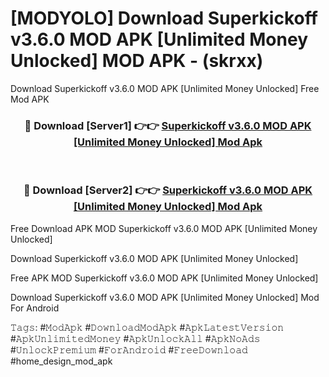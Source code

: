 # [MODYOLO] Download Superkickoff v3.6.0 MOD APK [Unlimited Money Unlocked] MOD APK - (skrxx)
Download Superkickoff v3.6.0 MOD APK [Unlimited Money Unlocked] Free Mod APK

<div align="center">
<h3>🔴 Download [Server1] 👉👉 <a href="https://apk-comot.site?title=Superkickoff_v3.6.0_MOD_APK_[Unlimited_Money_Unlocked]">Superkickoff v3.6.0 MOD APK [Unlimited Money Unlocked] Mod Apk</a></h3><br>

<h3>🔴 Download [Server2] 👉👉 <a href="https://apk-comot.site?title=Superkickoff_v3.6.0_MOD_APK_[Unlimited_Money_Unlocked]">Superkickoff v3.6.0 MOD APK [Unlimited Money Unlocked] Mod Apk</a></h3>
</div>


Free Download APK MOD Superkickoff v3.6.0 MOD APK [Unlimited Money Unlocked]

Download Superkickoff v3.6.0 MOD APK [Unlimited Money Unlocked] 

Free APK MOD Superkickoff v3.6.0 MOD APK [Unlimited Money Unlocked] 

Download Superkickoff v3.6.0 MOD APK [Unlimited Money Unlocked] Mod For Android

𝚃𝚊𝚐𝚜: #𝙼𝚘𝚍𝙰𝚙𝚔 #𝙳𝚘𝚠𝚗𝚕𝚘𝚊𝚍𝙼𝚘𝚍𝙰𝚙𝚔 #𝙰𝚙𝚔𝙻𝚊𝚝𝚎𝚜𝚝𝚅𝚎𝚛𝚜𝚒𝚘𝚗 #𝙰𝚙𝚔𝚄𝚗𝚕𝚒𝚖𝚒𝚝𝚎𝚍𝙼𝚘𝚗𝚎𝚢 #𝙰𝚙𝚔𝚄𝚗𝚕𝚘𝚌𝚔𝙰𝚕𝚕 #𝙰𝚙𝚔𝙽𝚘𝙰𝚍𝚜 #𝚄𝚗𝚕𝚘𝚌𝚔𝙿𝚛𝚎𝚖𝚒𝚞𝚖 #𝙵𝚘𝚛𝙰𝚗𝚍𝚛𝚘𝚒𝚍 #𝙵𝚛𝚎𝚎𝙳𝚘𝚠𝚗𝚕𝚘𝚊𝚍 #home_design_mod_apk